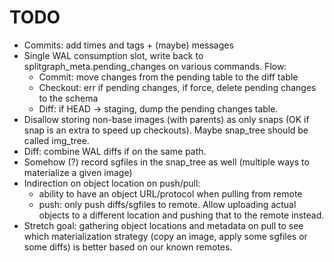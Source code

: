 # TODO

  * Commits: add times and tags + (maybe) messages
  * Single WAL consumption slot, write back to splitgraph_meta.pending_changes on various commands. Flow:
    * Commit: move changes from the pending table to the diff table
    * Checkout: err if pending changes, if force, delete pending changes to the schema
    * Diff: if HEAD -> staging, dump the pending changes table.
  * Disallow storing non-base images (with parents) as only snaps (OK if snap is an extra to speed up checkouts). Maybe
    snap_tree should be called img_tree.
  * Diff: combine WAL diffs if on the same path.
  * Somehow (?) record sgfiles in the snap_tree as well (multiple ways to materialize a given image)
  * Indirection on object location on push/pull:
    * ability to have an object URL/protocol when pulling from remote
    * push: only push diffs/sgfiles to remote. Allow uploading actual objects to a different location and pushing
      that to the remote instead.
  * Stretch goal: gathering object locations and metadata on pull to see which materialization strategy (copy an image,
    apply some sgfiles or some diffs) is better based on our known remotes.